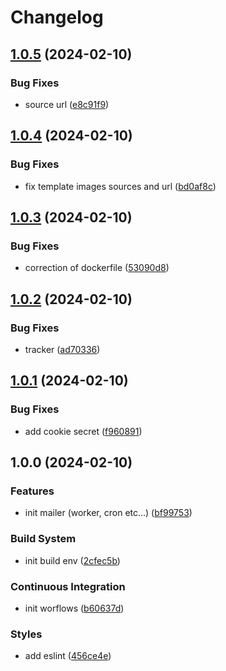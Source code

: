 # Changelog

## [1.0.5](https://github.com/Andesite-Lab/Mailer/compare/v1.0.4...v1.0.5) (2024-02-10)


### Bug Fixes

* source url ([e8c91f9](https://github.com/Andesite-Lab/Mailer/commit/e8c91f9369e5bba463be60dc0b5f4b1bee0703db))

## [1.0.4](https://github.com/Andesite-Lab/Mailer/compare/v1.0.3...v1.0.4) (2024-02-10)


### Bug Fixes

* fix template images sources and url ([bd0af8c](https://github.com/Andesite-Lab/Mailer/commit/bd0af8cf7158d5f195064027168da39f88e3472d))

## [1.0.3](https://github.com/Andesite-Lab/Mailer/compare/v1.0.2...v1.0.3) (2024-02-10)


### Bug Fixes

* correction of dockerfile ([53090d8](https://github.com/Andesite-Lab/Mailer/commit/53090d8e8b901242439db74d943b9de2a4b16734))

## [1.0.2](https://github.com/Andesite-Lab/Mailer/compare/v1.0.1...v1.0.2) (2024-02-10)


### Bug Fixes

* tracker ([ad70336](https://github.com/Andesite-Lab/Mailer/commit/ad70336efc557d801b45bc232b048ec169437bed))

## [1.0.1](https://github.com/Andesite-Lab/Mailer/compare/v1.0.0...v1.0.1) (2024-02-10)


### Bug Fixes

* add cookie secret ([f960891](https://github.com/Andesite-Lab/Mailer/commit/f96089184b6987cffad8748fed80cf8b387e3d94))

## 1.0.0 (2024-02-10)


### Features

* init mailer (worker, cron etc...) ([bf99753](https://github.com/Andesite-Lab/Mailer/commit/bf9975351a29f198d4478c554a8bb5103258eec0))


### Build System

* init build env ([2cfec5b](https://github.com/Andesite-Lab/Mailer/commit/2cfec5b0e4a31434afacf5416638cc085a5b3c26))


### Continuous Integration

* init worflows ([b60637d](https://github.com/Andesite-Lab/Mailer/commit/b60637de2b9ef30eb1a1c2571d889db6ee63b575))


### Styles

* add eslint ([456ce4e](https://github.com/Andesite-Lab/Mailer/commit/456ce4e0f36ae4a6a44db115804a49b351185235))
